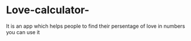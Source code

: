 # Love-calculator-
It is an app which helps people to find their persentage of love in numbers 
you can use it 
